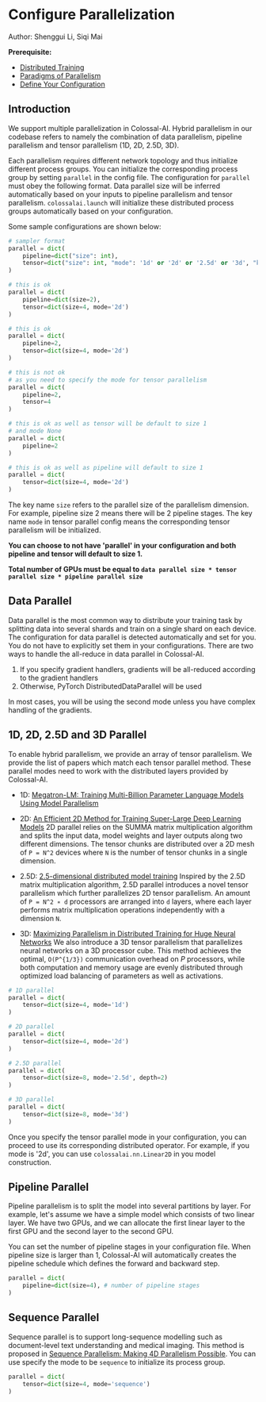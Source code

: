 # Configure Parallelization

Author: Shenggui Li, Siqi Mai

**Prerequisite:**
- [Distributed Training](../concepts/distributed_training.md)
- [Paradigms of Parallelism](../concepts/paradigms_of_parallelism.md)
- [Define Your Configuration](./define_your_config.md)


## Introduction

We support multiple parallelization in Colossal-AI. Hybrid parallelism in our codebase refers to namely the combination
of data parallelism, pipeline parallelism and tensor parallelism (1D, 2D, 2.5D, 3D).

Each parallelism requires different network topology and thus initialize different process groups.
You can initialize the corresponding process group by setting `parallel` in the config file.
The configuration for `parallel` must obey the following format. Data parallel size will be
inferred automatically based on your inputs to pipeline parallelism and tensor parallelism.
`colossalai.launch` will initialize these distributed process groups automatically based on your configuration.

Some sample configurations are shown below:

```python
# sampler format
parallel = dict(
    pipeline=dict("size": int),
    tensor=dict("size": int, "mode": '1d' or '2d' or '2.5d' or '3d', "kwargs": Any)
)

# this is ok
parallel = dict(
    pipeline=dict(size=2),
    tensor=dict(size=4, mode='2d')
)

# this is ok
parallel = dict(
    pipeline=2,
    tensor=dict(size=4, mode='2d')
)

# this is not ok
# as you need to specify the mode for tensor parallelism
parallel = dict(
    pipeline=2,
    tensor=4
)

# this is ok as well as tensor will be default to size 1
# and mode None
parallel = dict(
    pipeline=2
)

# this is ok as well as pipeline will default to size 1
parallel = dict(
    tensor=dict(size=4, mode='2d')
)

```

The key name `size` refers to the parallel size of the parallelism dimension. For example, pipeline size 2 means there
will be 2 pipeline stages. The key name `mode` in tensor parallel config means the corresponding tensor parallelism
will be initialized.

**You can choose to not have 'parallel' in your configuration and both pipeline and tensor will default to size 1.**

**Total number of GPUs must be equal to `data parallel size * tensor parallel size * pipeline parallel size`**

## Data Parallel

Data parallel is the most common way to distribute your training task by splitting data into several shards and train on
a single shard on each device. The configuration for data parallel is detected automatically and set for you. You do not
have to explicitly set them in your configurations. There are two ways to handle the all-reduce in data parallel in Colossal-AI.

1. If you specify gradient handlers, gradients will be all-reduced according to the gradient handlers
2. Otherwise, PyTorch DistributedDataParallel will be used

In most cases, you will be using the second mode unless you have complex handling of the gradients.

## 1D, 2D, 2.5D and 3D Parallel

To enable hybrid parallelism, we provide an array of tensor parallelism. We provide the list of papers which match each
tensor parallel method. These parallel modes need to work with the distributed layers provided by Colossal-AI.

- 1D: [Megatron-LM: Training Multi-Billion Parameter Language Models Using Model Parallelism](https://arxiv.org/abs/1909.08053)

- 2D: [An Efficient 2D Method for Training Super-Large Deep Learning Models](https://arxiv.org/abs/2104.05343)
  2D parallel relies on the SUMMA matrix multiplication algorithm and splits the input data, model weights and layer
  outputs along two different dimensions. The tensor chunks are distributed over a 2D mesh of `P = N^2` devices where
  `N` is the number of tensor chunks in a single dimension.

- 2.5D: [2.5-dimensional distributed model training](https://arxiv.org/abs/2105.14500)
  Inspired by the 2.5D matrix multiplication algorithm, 2.5D parallel introduces a novel tensor parallelism which
  further parallelizes 2D tensor parallelism. An amount of `P = N^2 ∗ d` processors are arranged into `d` layers, where
  each layer performs matrix multiplication operations independently with a dimension `N`.

- 3D: [Maximizing Parallelism in Distributed Training for Huge Neural Networks](https://arxiv.org/abs/2105.14450)
  We also introduce a 3D tensor parallelism that parallelizes neural networks on a 3D processor cube. This method
  achieves the optimal, `O(P^{1/3})` communication overhead on $P$ processors, while both computation and memory usage
  are evenly distributed through optimized load balancing of parameters as well as activations.

```python
# 1D parallel
parallel = dict(
    tensor=dict(size=4, mode='1d')
)

# 2D parallel
parallel = dict(
    tensor=dict(size=4, mode='2d')
)

# 2.5D parallel
parallel = dict(
    tensor=dict(size=8, mode='2.5d', depth=2)
)

# 3D parallel
parallel = dict(
    tensor=dict(size=8, mode='3d')
)
```

Once you specify the tensor parallel mode in your configuration, you can proceed to use its corresponding distributed
operator. For example, if you mode is '2d', you can use `colossalai.nn.Linear2D` in you model construction.


## Pipeline Parallel

Pipeline parallelism is to split the model into several partitions by layer. For example, let's assume we have a simple
model which consists of two linear layer. We have two GPUs, and we can allocate the first linear layer to the first GPU
and the second layer to the second GPU.

You can set the number of pipeline stages in your configuration file. When pipeline size is larger than 1, Colossal-AI
will automatically creates the pipeline schedule which defines the forward and backward step.

```python
parallel = dict(
    pipeline=dict(size=4), # number of pipeline stages
)
```

## Sequence Parallel

Sequence parallel is to support long-sequence modelling such as document-level text understanding and medical imaging.
This method is proposed in [Sequence Parallelism: Making 4D Parallelism Possible](https://arxiv.org/abs/2105.13120).
You can use specify the mode to be `sequence` to initialize its process group.


```python
parallel = dict(
    tensor=dict(size=4, mode='sequence')
)
```
